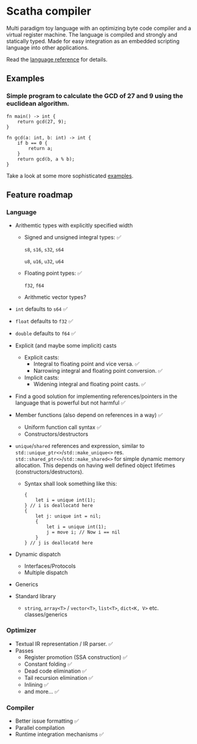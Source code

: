 # Scatha compiler

Multi paradigm toy language with an optimizing byte code compiler and a virtual register machine.
The language is compiled and strongly and statically typed. 
Made for easy integration as an embedded scripting language into other applications. 

Read the [language reference](docs/LanguageRef.md) for details.

## Examples

### Simple program to calculate the GCD of 27 and 9 using the euclidean algorithm. 
    fn main() -> int {
        return gcd(27, 9);
    }
    
    fn gcd(a: int, b: int) -> int {
        if b == 0 {
            return a;        
        }
        return gcd(b, a % b);
    }

Take a look at some more sophisticated [examples](examples/).

## Feature roadmap

### Language
- Arithemtic types with explicitly specified width
    - Signed and unsigned integral types: ✅
        
        `s8`, `s16`, `s32`, `s64`

        `u8`, `u16`, `u32`, `u64`

    - Floating point types: ✅ 

        `f32`, `f64` 

    - Arithmetic vector types?

- `int` defaults to `s64` ✅
- `float` defaults to `f32` ✅
- `double` defaults to `f64` ✅
- Explicit (and maybe some implicit) casts
    - Explicit casts: 
        - Integral to floating point and vice versa. ✅
        - Narrowing integral and floating point conversion. ✅
    - Implicit casts:
        - Widening integral and floating point casts. ✅
- Find a good solution for implementing references/pointers in the language that is powerful but not harmful ✅
- Member functions (also depend on references in a way) ✅
    - Uniform function call syntax ✅
    - Constructors/destructors
    
- `unique`/`shared` references and expression, similar to `std::unique_ptr<>`/`std::make_unique<>` res. `std::shared_ptr<>`/`std::make_shared<>` for simple dynamic memory allocation. This depends on having well defined object lifetimes (constructors/destructors).
    - Syntax shall look something like this:
        ```
        {
            let i = unique int(1);
        } // i is deallocatd here
        {
            let j: unique int = nil;
            {
                let i = unique int(1);
                j = move i; // Now i == nil
            }
        } // j is deallocatd here
        ```
    
- Dynamic dispatch
    - Interfaces/Protocols
    - Multiple dispatch

- Generics 
- Standard library
    - `string`, `array<T>` / `vector<T>`, `list<T>`, `dict<K, V>` etc. classes/generics

### Optimizer
- Textual IR representation / IR parser. ✅
- Passes
    - Register promotion (SSA construction) ✅
    - Constant folding ✅
    - Dead code elimination ✅
    - Tail recursion elimination ✅
    - Inlining ✅
    - and more... ✅

### Compiler

- Better issue formatting ✅
- Parallel compilation
- Runtime integration mechanisms ✅
